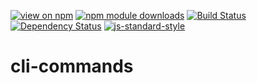 [![view on npm](http://img.shields.io/npm/v/cli-commands.svg)](https://www.npmjs.org/package/cli-commands)
[![npm module downloads](http://img.shields.io/npm/dt/cli-commands.svg)](https://www.npmjs.org/package/cli-commands)
[![Build Status](https://travis-ci.org/75lb/cli-commands.svg?branch=master)](https://travis-ci.org/75lb/cli-commands)
[![Dependency Status](https://david-dm.org/75lb/cli-commands.svg)](https://david-dm.org/75lb/cli-commands)
[![js-standard-style](https://img.shields.io/badge/code%20style-standard-brightgreen.svg)](https://github.com/feross/standard)

# cli-commands
